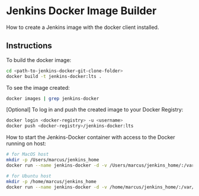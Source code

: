 # Jenkins Docker Image Builder
How to create a Jenkins image with the docker client installed.

## Instructions

To build the docker image:
```bash
cd <path-to-jenkins-docker-git-clone-folder>
docker build -t jenkins-docker:lts .
```

To see the image created:
```bash
docker images | grep jenkins-docker
```

[Optional] To log in and push the created image to your Docker Registry:
```bash
docker login <docker-registry> -u <username>
docker push <docker-registry>/jenkins-docker:lts
```

How to start the Jenkins-Docker container with access to the Docker running on host:
```bash
# for MacOS host
mkdir -p /Users/marcus/jenkins_home
docker run --name jenkins-docker -d -v /Users/marcus/jenkins_home/:/var/jenkins_home -v /var/run/docker.sock:/var/run/docker.sock -v /usr/local/bin/docker:/usr/bin/docker -p 8080:8080 -p 50000:50000 jenkins-docker:lts
```

```bash
# for Ubuntu host
mkdir -p /home/marcus/jenkins_home
docker run --name jenkins-docker -d -v /home/marcus/jenkins_home/:/var/jenkins_home -v /var/run/docker.sock:/var/run/docker.sock -v /usr/local/bin/docker:/usr/bin/docker -p 8080:8080 -p 50000:50000 jenkins-docker:lts
```
